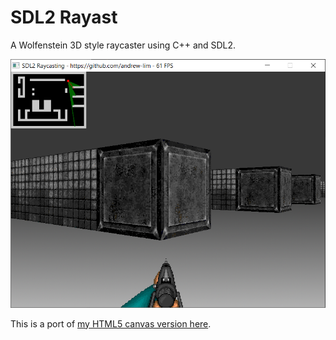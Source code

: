 # SDL2 Rayast

A Wolfenstein 3D style raycaster using C++ and SDL2.

![](res/screenshot800x600.png)

This is a port of [my HTML5 canvas version here](https://github.com/andrew-lim/html5-raycast).